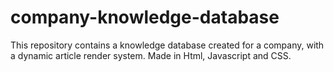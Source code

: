 # company-knowledge-database
This repository contains a knowledge database created for a company, with a dynamic article render system. Made in Html, Javascript and CSS.
